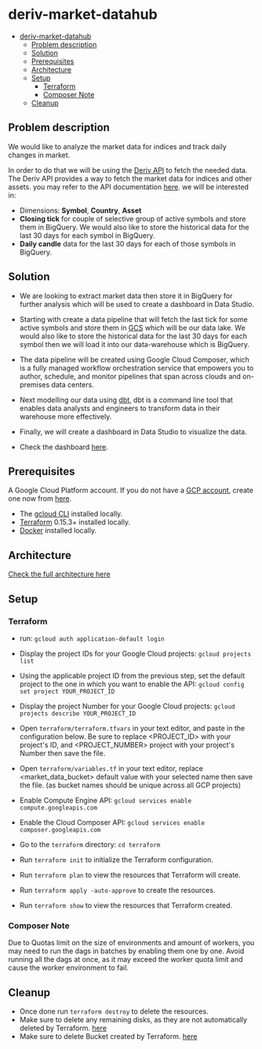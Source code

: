 # deriv-market-datahub

- [deriv-market-datahub](#deriv-market-datahub)
  - [Problem description](#problem-description)
  - [Solution](#solution)
  - [Prerequisites](#prerequisites)
  - [Architecture](#architecture)
  - [Setup](#setup)
    - [Terraform](#terraform)
    - [Composer Note](#composer-note)
  - [Cleanup](#cleanup)

## Problem description

We would like to analyze the market data for indices and track daily changes in market.

In order to do that we will be using the [Deriv API](https://api.deriv.com/) to fetch the needed data. The Deriv API provides a way to fetch the market data for indices and other assets. you may refer to the API documentation [here](https://api.deriv.com/api-explorer).
we will be interested in:

- Dimensions: **Symbol**, **Country**, **Asset**
- **Closing tick** for couple of selective group of active symbols and store them in BigQuery. We would also like to store the historical data for the last 30 days for each symbol in BigQuery.
- **Daily candle** data for the last 30 days for each of those symbols in BigQuery.

## Solution

- We are looking to extract market data then store it in BigQuery for further analysis which will be used to create a dashboard in Data Studio.
- Starting with create a data pipeline that will fetch the last tick for some active symbols and store them in [GCS](https://cloud.google.com/storage?hl=en) which will be our data lake. We would also like to store the historical data for the last 30 days for each symbol then we will load it into our data-warehouse which is BigQuery.

- The data pipeline will be created using Google Cloud Composer, which is a fully managed workflow orchestration service that empowers you to author, schedule, and monitor pipelines that span across clouds and on-premises data centers.

- Next modelling our data using [dbt](https://www.getdbt.com/), dbt is a command line tool that enables data analysts and engineers to transform data in their warehouse more effectively.

- Finally, we will create a dashboard in Data Studio to visualize the data.
- Check the dashboard [here](https://lookerstudio.google.com/u/0/reporting/f8385142-a03e-4f74-8bad-37ddc1cf4cc1/page/tEnnC).

## Prerequisites

A Google Cloud Platform account. If you do not have a [GCP account](https://console.cloud.google.com/cloud-resource-manager), create one now from [here](https://console.cloud.google.com/projectcreate).

- The [gcloud CLI](https://cloud.google.com/sdk/docs/install) installed locally.
- [Terraform](https://developer.hashicorp.com/terraform/install) 0.15.3+ installed locally.
- [Docker](https://www.docker.com/products/docker-desktop/) installed locally.

## Architecture

[Check the full architecture here](Architecture.md)

## Setup

### Terraform

- run: `gcloud auth application-default login`
- Display the project IDs for your Google Cloud projects: `gcloud projects list`
- Using the applicable project ID from the previous step, set the default project to the one in which you want to enable the API: `gcloud config set project YOUR_PROJECT_ID`
- Display the project Number for your Google Cloud projects: `gcloud projects describe YOUR_PROJECT_ID`
- Open `terraform/terraform.tfvars` in your text editor, and paste in the configuration below. Be sure to replace <PROJECT_ID> with your project's ID, and <PROJECT_NUMBER> project with your project's Number then save the file.

- Open `terraform/variables.tf` in your text editor, replace <market_data_bucket> default value with your selected name then save the file. (as bucket names should be unique across all GCP projects)

- Enable Compute Engine API: `gcloud services enable compute.googleapis.com`
- Enable the Cloud Composer API: `gcloud services enable composer.googleapis.com`

- Go to the `terraform` directory: `cd terraform`
- Run `terraform init` to initialize the Terraform configuration.
- Run `terraform plan` to view the resources that Terraform will create.
- Run `terraform apply -auto-approve` to create the resources.
- Run `terraform show` to view the resources that Terraform created.

### Composer Note

Due to Quotas limit on the size of environments and amount of workers, you may need to run the dags in batches by enabling them one by one.
Avoid running all the dags at once, as it may exceed the worker quota limit and cause the worker environment to fail.

## Cleanup

- Once done run `terraform destroy` to delete the resources.
- Make sure to delete any remaining disks, as they are not automatically deleted by Terraform. [here](https://console.cloud.google.com/compute/disks)
- Make sure to delete Bucket created by Terraform. [here](https://console.cloud.google.com/storage/browser)
